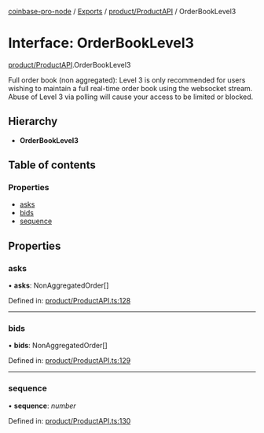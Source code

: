 [coinbase-pro-node](../../README.md) / [Exports](../../modules.md) / [product/ProductAPI](../../modules/product_productapi.md) / OrderBookLevel3

# Interface: OrderBookLevel3

[product/ProductAPI](../../modules/product_productapi.md).OrderBookLevel3

Full order book (non aggregated): Level 3 is only recommended for users wishing to maintain a full real-time order book using the websocket stream. Abuse of Level 3 via polling will cause your access to be limited or blocked.

## Hierarchy

- **OrderBookLevel3**

## Table of contents

### Properties

- [asks](productapi.orderbooklevel3.md#asks)
- [bids](productapi.orderbooklevel3.md#bids)
- [sequence](productapi.orderbooklevel3.md#sequence)

## Properties

### asks

• **asks**: NonAggregatedOrder[]

Defined in: [product/ProductAPI.ts:128](https://github.com/bennycode/coinbase-pro-node/blob/7d07dce/src/product/ProductAPI.ts#L128)

---

### bids

• **bids**: NonAggregatedOrder[]

Defined in: [product/ProductAPI.ts:129](https://github.com/bennycode/coinbase-pro-node/blob/7d07dce/src/product/ProductAPI.ts#L129)

---

### sequence

• **sequence**: _number_

Defined in: [product/ProductAPI.ts:130](https://github.com/bennycode/coinbase-pro-node/blob/7d07dce/src/product/ProductAPI.ts#L130)

